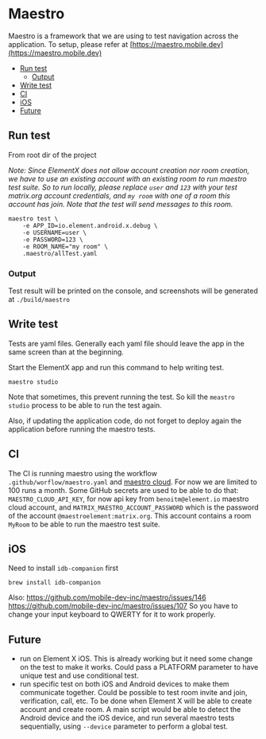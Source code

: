 # Maestro

Maestro is a framework that we are using to test navigation across the application.
To setup, please refer at [https://maestro.mobile.dev](https://maestro.mobile.dev)

<!--- TOC -->

* [Run test](#run-test)
  * [Output](#output)
* [Write test](#write-test)
* [CI](#ci)
* [iOS](#ios)
* [Future](#future)

<!--- END -->

## Run test

From root dir of the project

*Note: Since ElementX does not allow account creation nor room creation, we have to use an existing account with an existing room to run maestro test suite. So to run locally, please replace `user` and `123` with your test matrix.org account credentials, and `my room` with one of a room this account has join. Note that the test will send messages to this room.*

```shell
maestro test \
    -e APP_ID=io.element.android.x.debug \
    -e USERNAME=user \
    -e PASSWORD=123 \
    -e ROOM_NAME="my room" \
    .maestro/allTest.yaml
```

### Output

Test result will be printed on the console, and screenshots will be generated at `./build/maestro`

## Write test

Tests are yaml files. Generally each yaml file should leave the app in the same screen than at the beginning.

Start the ElementX app and run this command to help writing test.

```shell
maestro studio
```

Note that sometimes, this prevent running the test. So kill the `meastro studio` process to be able to run the test again.

Also, if updating the application code, do not forget to deploy again the application before running the maestro tests.

## CI

The CI is running maestro using the workflow `.github/worflow/maestro.yaml` and [maestro cloud](https://cloud.mobile.dev/). For now we are limited to 100 runs a month.
Some GitHub secrets are used to be able to do that: `MAESTRO_CLOUD_API_KEY`, for now api key from `benoitm@element.io` maestro cloud account, and `MATRIX_MAESTRO_ACCOUNT_PASSWORD` which is the password of the account `@maestroelement:matrix.org`. This account contains a room `MyRoom` to be able to run the maestro test suite.

## iOS

Need to install `idb-companion` first

```shell
brew install idb-companion
```

Also:
https://github.com/mobile-dev-inc/maestro/issues/146
https://github.com/mobile-dev-inc/maestro/issues/107
So you have to change your input keyboard to QWERTY for it to work properly.

## Future

- run on Element X iOS. This is already working but it need some change on the test to make it works. Could pass a PLATFORM parameter to have unique test and use conditional test.
- run specific test on both iOS and Android devices to make them communicate together. Could be possible to test room invite and join, verification, call, etc. To be done when Element X will be able to create account and create room. A main script would be able to detect the Android device and the iOS device, and run several maestro tests sequentially, using `--device` parameter to perform a global test.
